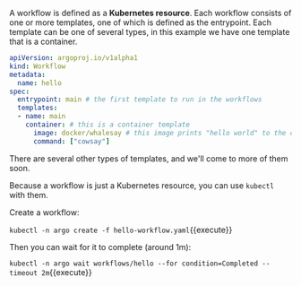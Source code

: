 A workflow is defined as a **Kubernetes resource**. Each workflow consists of one or more templates, one of which is
defined as the entrypoint. Each template can be one of several types, in this example we have one template that is a
container.

```yaml
apiVersion: argoproj.io/v1alpha1
kind: Workflow
metadata:
  name: hello
spec:
  entrypoint: main # the first template to run in the workflows
  templates:
  - name: main
    container: # this is a container template
      image: docker/whalesay # this image prints "hello world" to the console
      command: ["cowsay"]
```

There are several other types of templates, and we'll come to more of them soon.

Because a workflow is just a Kubernetes resource, you can use `kubectl` with them.

Create a workflow:

`kubectl -n argo create -f hello-workflow.yaml`{{execute}}

Then you can wait for it to complete (around 1m):

`kubectl -n argo wait workflows/hello --for condition=Completed --timeout 2m`{{execute}}
